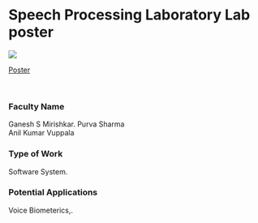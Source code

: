 # Speech Processing Laboratory Lab poster

![](https://i.imgur.com/wPXrIxH.png)

[Poster](01.%20Speech%20Processing%20Laboratory%20Lab%20poster.pdf)

<br>


### Faculty Name

Ganesh S Mirishkar. Purva Sharma <br>
Anil Kumar Vuppala


### Type of Work

Software System.


### Potential Applications

Voice Biometerics,.
